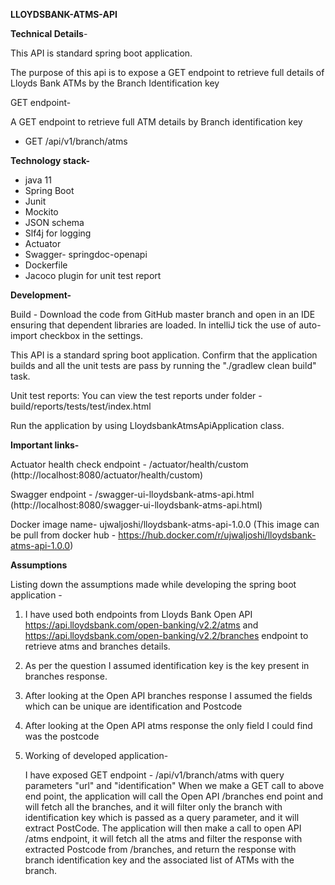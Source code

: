 **LLOYDSBANK-ATMS-API**

**Technical Details**-

This API is standard spring boot application.

The purpose of this api is to expose a GET endpoint to retrieve full details of Lloyds Bank ATMs by the Branch Identification key

GET endpoint-

A GET endpoint to retrieve full ATM details by Branch identification key

- GET /api/v1/branch/atms

**Technology stack-**
- java 11
- Spring Boot
- Junit
- Mockito
- JSON schema
- Slf4j for logging
- Actuator
- Swagger- springdoc-openapi
- Dockerfile
- Jacoco plugin for unit test report

**Development-**

Build - Download the code from GitHub master branch and open in an IDE ensuring that dependent libraries are loaded. In intelliJ tick the use of auto-import checkbox in the settings.

This API is a standard spring boot application. Confirm that the application builds and all the unit tests are pass by running the "./gradlew clean build" task. 

Unit test reports: You can view the test reports under folder - build/reports/tests/test/index.html

Run the application by using LloydsbankAtmsApiApplication class.

**Important links-**

Actuator health check endpoint - /actuator/health/custom (http://localhost:8080/actuator/health/custom)

Swagger endpoint - /swagger-ui-lloydsbank-atms-api.html (http://localhost:8080/swagger-ui-lloydsbank-atms-api.html)

Docker image name- ujwaljoshi/lloydsbank-atms-api-1.0.0 
(This image can be pull from docker hub - https://hub.docker.com/r/ujwaljoshi/lloydsbank-atms-api-1.0.0)


**Assumptions**

Listing down the assumptions made while developing the spring boot application -
1. I have used both endpoints from Lloyds Bank Open API https://api.lloydsbank.com/open-banking/v2.2/atms and https://api.lloydsbank.com/open-banking/v2.2/branches endpoint to retrieve atms and branches details.
2. As per the question I assumed identification key is the key present in branches response.
3. After looking at the Open API branches response I assumed the fields which can be unique are identification and Postcode
4. After looking at the Open API atms response the only field I could find was the postcode
5. Working of developed application-

    I have exposed GET endpoint - /api/v1/branch/atms with query parameters "url" and "identification"
    When we make a GET call to above end point, the application will call the Open API /branches end point and will fetch all the branches, 
    and it will filter only the branch with identification key which is passed as a query parameter, and it will extract PostCode.
    The application will then make a call to open API /atms endpoint, it will fetch all the atms and filter the response with extracted Postcode from /branches, and return the response with branch identification key and the associated list of ATMs with the branch.




